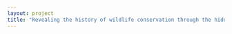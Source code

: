 ```yaml
--- 
layout: project 
title: "Revealing the history of wildlife conservation through the hidden archives at the Wildlife Conservation Society (New York Zoological Society)" 
---
```



